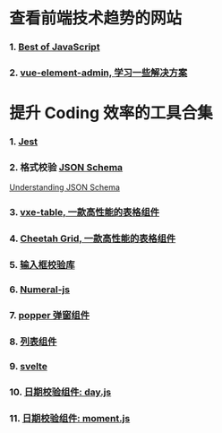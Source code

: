 # 查看前端技术趋势的网站

### 1. [Best of JavaScript](https://bestofjs.org/projects?sort=daily)

### 2. [vue-element-admin, 学习一些解决方案](https://panjiachen.github.io/vue-element-admin-site/zh/guide/advanced/chart.html#demo)

# 提升 Coding 效率的工具合集

### 1. [Jest](https://jestjs.io/)

### 2. 格式校验 [JSON Schema](http://json-schema.org/)

[Understanding JSON Schema](https://json-schema.org/understanding-json-schema/index.html)

### 3. [vxe-table, 一款高性能的表格组件](https://xuliangzhan.com/vxe-table/index.html#/table/start/use)

### 4. [Cheetah Grid, 一款高性能的表格组件](https://github.com/future-architect/cheetah-grid)

### 5. [输入框校验库](https://github.com/nosir/cleave.js)

### 6. [Numeral-js](https://github.com/adamwdraper/Numeral-js/tree/master)

### 7. [popper 弹窗组件](https://popper.js.org/docs/v2/tutorial/)

### 8. [列表组件](https://github.com/tangbc/vue-virtual-scroll-list)

### 9. [svelte](https://www.sveltejs.cn/)

### 10. [日期校验组件: day.js](https://github.com/iamkun/dayjs)

### 11. [日期校验组件: moment.js](https://github.com/moment/moment)
